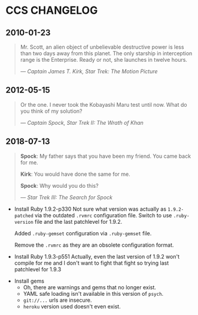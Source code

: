 # CCS CHANGELOG

## 2010-01-23

> Mr. Scott, an alien object of unbelievable destructive power is less than two
> days away from this planet. The only starship in interception range is the
> Enterprise. Ready or not, she launches in twelve hours.
>
> &mdash; <cite>Captain James T. Kirk, Star Trek: The Motion Picture</cite>

## 2012-05-15

> Or the one. I never took the Kobayashi Maru test until now. What do you think
> of my solution?
>
> &mdash; <cite>Captain Spock, Star Trek II: The Wrath of Khan</cite>

## 2018-07-13

> **Spock**: My father says that you have been my friend. You came back for me.
>
> **Kirk**: You would have done the same for me.
>
> **Spock**: Why would you do this?
>
> &mdash; <cite>Star Trek III: The Search for Spock</cite>

- Install Ruby 1.9.2-p330
  Not sure what version was actually as `1.9.2-patched` via the outdated
  `.rvmrc` configuration file. Switch to use `.ruby-version` file and the last
  patchlevel for 1.9.2.

  Added `.ruby-gemset` configuration via `.ruby-gemset` file.

  Remove the `.rvmrc` as they are an obsolete configuration format.

- Install Ruby 1.9.3-p551
  Actually, even the last version of 1.9.2 won't compile for me and I don't want
  to fight that fight so trying last patchlevel for 1.9.3

* Install gems
  - Oh, there are warnings and gems that no longer exist.
  - YAML safe loading isn't available in this version of `psych`.
  - `git://...` urls are insecure.
  - `heroku` version used doesn't even exist.
